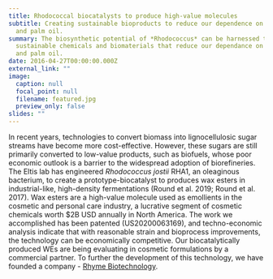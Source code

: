 ```yaml
---
title: Rhodococcal biocatalysts to produce high-value molecules
subtitle: Creating sustainable bioproducts to reduce our dependence on petroleum
  and palm oil.
summary: The biosynthetic potential of *Rhodococcus* can be harnessed to create
  sustainable chemicals and biomaterials that reduce our dependance on petroleum
  and palm oil.
date: 2016-04-27T00:00:00.000Z
external_link: ""
image:
  caption: null
  focal_point: null
  filename: featured.jpg
  preview_only: false
slides: ""
---
```


In recent years, technologies to convert biomass into lignocellulosic sugar streams have become more cost-effective. However, these sugars are still primarily converted to low-value products, such as biofuels, whose poor economic outlook is a barrier to the widespread adoption of biorefineries. The Eltis lab has engineered *Rhodococcus jostii* RHA1, an oleaginous bacterium, to create a prototype-biocatalyst to produces wax esters in industrial-like, high-density fermentations (Round et al. 2019; Round et al. 2017). Wax esters are a high-value molecule used as emollients in the cosmetic and personal care industry, a lucrative segment of cosmetic chemicals worth $2B USD annually in North America. The work we accomplished has been patented (US20200063169), and techno-economic analysis indicate that with reasonable strain and bioprocess improvements, the technology can be economically competitive. Our biocatalytically produced WEs are being evaluating in cosmetic formulations by a commercial partner. To further the development of this technology, we have founded a company - [Rhyme Biotechnology](https://www.rhymebiotechnology.com).
